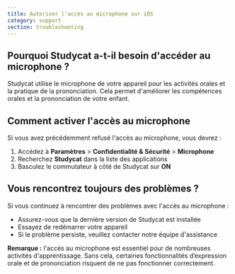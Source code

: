 ```yaml
---
title: Autoriser l'accès au microphone sur iOS
category: support 
section: troubleshooting
---
```

## Pourquoi Studycat a-t-il besoin d'accéder au microphone ?

Studycat utilise le microphone de votre appareil pour les activités orales et la pratique de la prononciation. Cela permet d'améliorer les compétences orales et la prononciation de votre enfant. 

## Comment activer l'accès au microphone

Si vous avez précédemment refusé l'accès au microphone, vous devrez : 

1. Accédez à **Paramètres** \> **Confidentialité \& Sécurité** \> **Microphone**
2. Recherchez **Studycat** dans la liste des applications
3. Basculez le commutateur à côté de Studycat sur **ON**

## Vous rencontrez toujours des problèmes ?

Si vous continuez à rencontrer des problèmes avec l'accès au microphone :

* Assurez-vous que la dernière version de Studycat est installée
* Essayez de redémarrer votre appareil
* Si le problème persiste, veuillez contacter notre équipe d'assistance

**Remarque :** l'accès au microphone est essentiel pour de nombreuses activités d'apprentissage. Sans cela, certaines fonctionnalités d’expression orale et de prononciation risquent de ne pas fonctionner correctement.